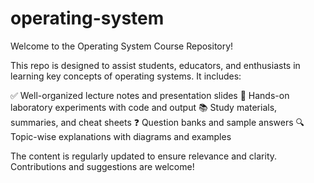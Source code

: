 # operating-system

Welcome to the Operating System Course Repository!

This repo is designed to assist students, educators, and enthusiasts in learning key concepts of operating systems. It includes:

✅ Well-organized lecture notes and presentation slides
🧪 Hands-on laboratory experiments with code and output
📚 Study materials, summaries, and cheat sheets
❓ Question banks and sample answers
🔍 Topic-wise explanations with diagrams and examples

The content is regularly updated to ensure relevance and clarity. Contributions and suggestions are welcome!

